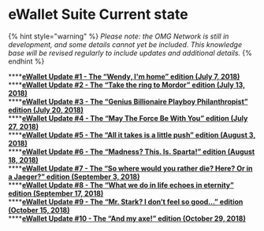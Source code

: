 # eWallet Suite Current state

{% hint style="warning" %}
_Please note: the OMG Network is still in development, and some details cannot yet be included. This knowledge base will be revised regularly to include updates and additional details._
{% endhint %}

\*\*\*\*[**eWallet Update \#1 - The “Wendy, I'm home” edition \(July 7, 2018\)**  
](https://kb.omgcommunity.org/deep-dive/ewallet-suite/current-state/ewallet-update-1)\*\*\*\*[**eWallet Update \#2 - The “Take the ring to Mordor” edition \(July 13, 2018\)**  
](https://kb.omgcommunity.org/deep-dive/ewallet-suite/current-state/ewallet-update-2)\*\*\*\*[**eWallet Update \#3 - The “Genius Billionaire Playboy Philanthropist” edition \(July 20, 2018\)**  
](https://kb.omgcommunity.org/deep-dive/ewallet-suite/current-state/ewallet-update-3)\*\*\*\*[**eWallet Update \#4 - The “May The Force Be With You” edition \(July 27, 2018\)**  
](https://kb.omgcommunity.org/deep-dive/ewallet-suite/current-state/ewallet-update-4)\*\*\*\*[**eWallet Update \#5 - The “All it takes is a little push” edition \(August 3, 2018\)**  
](https://kb.omgcommunity.org/deep-dive/ewallet-suite/current-state/ewallet-update-5)\*\*\*\*[**eWallet Update \#6 - The “Madness? This. Is. Sparta!” edition \(August 18, 2018\)**  
](https://kb.omgcommunity.org/deep-dive/ewallet-suite/current-state/ewallet-update-6)\*\*\*\*[**eWallet Update \#7 - The “So where would you rather die? Here? Or in a Jaeger?” edition \(September 3, 2018\)**  
](https://kb.omgcommunity.org/deep-dive/ewallet-suite/current-state/ewallet-update-7)\*\*\*\*[**eWallet Update \#8 - The “What we do in life echoes in eternity” edition \(September 17, 2018\)**  
](https://kb.omgcommunity.org/deep-dive/ewallet-suite/current-state/ewallet-update-8)\*\*\*\*[**eWallet Update \#9 - The “Mr. Stark? I don’t feel so good...” edition \(October 15, 2018\)**  
](https://kb.omgcommunity.org/deep-dive/ewallet-suite/current-state/ewallet-update-9)\*\*\*\*[**eWallet Update \#10 - The “And my axe!” edition \(October 29, 2018\)**](https://kb.omgcommunity.org/deep-dive/ewallet-suite/current-state/ewallet-update-10)


